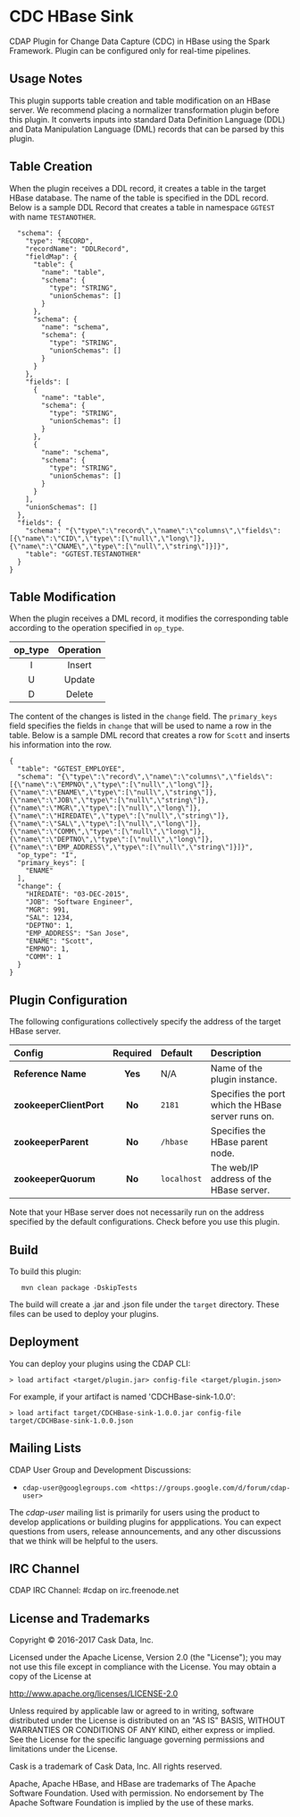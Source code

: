 CDC HBase Sink
==========

CDAP Plugin for Change Data Capture (CDC) in HBase using the Spark Framework. Plugin can be configured only for real-time pipelines.

Usage Notes
-----------

This plugin supports table creation and table modification on an HBase server. We recommend placing a normalizer transformation plugin before this plugin. It converts inputs into standard Data Definition Language (DDL) and Data Manipulation Language (DML) records that can be parsed by this plugin.

Table Creation
--------------

When the plugin receives a DDL record, it creates a table in the target HBase database. The name of the table is specified in the DDL record. Below is a sample DDL Record that creates a table in namespace `GGTEST` with name `TESTANOTHER`.
```{
  "schema": {
    "type": "RECORD",
    "recordName": "DDLRecord",
    "fieldMap": {
      "table": {
        "name": "table",
        "schema": {
          "type": "STRING",
          "unionSchemas": []
        }
      },
      "schema": {
        "name": "schema",
        "schema": {
          "type": "STRING",
          "unionSchemas": []
        }
      }
    },
    "fields": [
      {
        "name": "table",
        "schema": {
          "type": "STRING",
          "unionSchemas": []
        }
      },
      {
        "name": "schema",
        "schema": {
          "type": "STRING",
          "unionSchemas": []
        }
      }
    ],
    "unionSchemas": []
  },
  "fields": {
    "schema": "{\"type\":\"record\",\"name\":\"columns\",\"fields\":[{\"name\":\"CID\",\"type\":[\"null\",\"long\"]},{\"name\":\"CNAME\",\"type\":[\"null\",\"string\"]}]}",
    "table": "GGTEST.TESTANOTHER"
  }
}
```

Table Modification
--------------
When the plugin receives a DML record, it modifies the corresponding table according to the operation specified in `op_type`. 

| op\_type | Operation |
| :--------------: | :--------------: |
| I | Insert |
| U | Update | 
| D | Delete |

The content of the changes is listed in the `change` field. The `primary_keys` field specifies the fields in `change` that will be used to name a row in the table. Below is a sample DML record that creates a row for `Scott` and inserts his information into the row.
```
{
  "table": "GGTEST_EMPLOYEE",
  "schema": "{\"type\":\"record\",\"name\":\"columns\",\"fields\":[{\"name\":\"EMPNO\",\"type\":[\"null\",\"long\"]},{\"name\":\"ENAME\",\"type\":[\"null\",\"string\"]},{\"name\":\"JOB\",\"type\":[\"null\",\"string\"]},{\"name\":\"MGR\",\"type\":[\"null\",\"long\"]},{\"name\":\"HIREDATE\",\"type\":[\"null\",\"string\"]},{\"name\":\"SAL\",\"type\":[\"null\",\"long\"]},{\"name\":\"COMM\",\"type\":[\"null\",\"long\"]},{\"name\":\"DEPTNO\",\"type\":[\"null\",\"long\"]},{\"name\":\"EMP_ADDRESS\",\"type\":[\"null\",\"string\"]}]}",
  "op_type": "I",
  "primary_keys": [
    "ENAME"
  ],
  "change": {
    "HIREDATE": "03-DEC-2015",
    "JOB": "Software Engineer",
    "MGR": 991,
    "SAL": 1234,
    "DEPTNO": 1,
    "EMP_ADDRESS": "San Jose",
    "ENAME": "Scott",
    "EMPNO": 1,
    "COMM": 1
  }
}
```
Plugin Configuration
---------------------

The following configurations collectively specify the address of the target HBase server.

| Config | Required | Default | Description |
| :------------ | :------: | :----- | :---------- |
| **Reference Name** | **Yes** | N/A | Name of the plugin instance.| 
| **zookeeperClientPort** | **No** | `2181` | Specifies the port which the HBase server runs on. |
| **zookeeperParent** | **No** | `/hbase` | Specifies the HBase parent node. |
| **zookeeperQuorum** | **No** | `localhost` | The web/IP address of the HBase server. |

Note that your HBase server does not necessarily run on the address specified by the default configurations. Check before you use this plugin.
 
Build
-----
To build this plugin:

```
   mvn clean package -DskipTests
```    

The build will create a .jar and .json file under the ``target`` directory.
These files can be used to deploy your plugins.

Deployment
----------
You can deploy your plugins using the CDAP CLI:

    > load artifact <target/plugin.jar> config-file <target/plugin.json>

For example, if your artifact is named 'CDCHBase-sink-1.0.0':

    > load artifact target/CDCHBase-sink-1.0.0.jar config-file target/CDCHBase-sink-1.0.0.json
    
## Mailing Lists

CDAP User Group and Development Discussions:

* `cdap-user@googlegroups.com <https://groups.google.com/d/forum/cdap-user>`

The *cdap-user* mailing list is primarily for users using the product to develop
applications or building plugins for appplications. You can expect questions from 
users, release announcements, and any other discussions that we think will be helpful 
to the users.

## IRC Channel

CDAP IRC Channel: #cdap on irc.freenode.net


## License and Trademarks

Copyright © 2016-2017 Cask Data, Inc.

Licensed under the Apache License, Version 2.0 (the "License"); you may not use this file except
in compliance with the License. You may obtain a copy of the License at

http://www.apache.org/licenses/LICENSE-2.0

Unless required by applicable law or agreed to in writing, software distributed under the 
License is distributed on an "AS IS" BASIS, WITHOUT WARRANTIES OR CONDITIONS OF ANY KIND, 
either express or implied. See the License for the specific language governing permissions 
and limitations under the License.

Cask is a trademark of Cask Data, Inc. All rights reserved.

Apache, Apache HBase, and HBase are trademarks of The Apache Software Foundation. Used with
permission. No endorsement by The Apache Software Foundation is implied by the use of these marks.    
